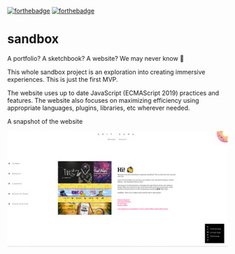 [![forthebadge](https://forthebadge.com/images/badges/built-with-love.svg)](https://forthebadge.com)
[![forthebadge](https://forthebadge.com/images/badges/powered-by-electricity.svg)](https://forthebadge.com)
# sandbox
A portfolio? A sketchbook? A website? We may never know 🤔

This whole sandbox project is an exploration into creating immersive experiences. This is just the first MVP.


The website uses up to date JavaScript (ECMAScript 2019) practices and features. The website also focuses on maximizing efficiency using appropriate languages, plugins, libraries, etc wherever needed.

A snapshot of the website


![Portfolio Image](Assets/GitHubAssets/Portfolio.png)

